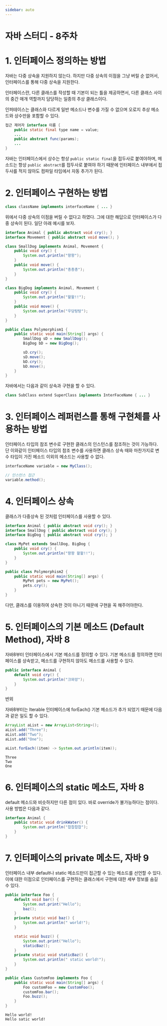 ```yaml
---
sidebar: auto
---
```

# 자바 스터디 - 8주차
# 1. 인터페이스 정의하는 방법
자바는 다중 상속을 지원하지 않는다. 하지만 다중 상속의 이점을 그냥 버릴 순 없어서, 인터페이스를 통해 다중 상속을 지원한다.

인터페이스란, 다른 클래스를 작성할 때 기본이 되는 틀을 제공하면서, 다른 클래스 사이의 중간 매개 역할까지 담당하는 일종의 추상 클래스이다.

인퍼테이스는 클래스와 다르게 일반 메소드나 변수를 가질 수 없으며 오로지 추상 메소드와 상수만을 포함할 수 있다.

```java
접근 제어자 interface 이름 {
    public static final type name = value;
    ...
    public abstract func(params);
    ...
}
```
자바는 인터페이스에서 상수는 항상 `public static final`을 접두사로 붙여야하며, 메소드는 항상 `public abstract`를 접두사로 붙여야 하기 때문에 인터페이스 내부에서 접두사를 적지 않아도 컴파일 타임에서 자동 추가가 된다.

# 2. 인터페이스 구현하는 방법
```java
class className implements interfaceName { ... }
```
위에서 다중 상속의 이점을 버릴 수 없다고 하였다. 그에 대한 해답으로 인터페이스가 다중 상속이 된다.
일단 아래 예시를 보자.
```java
interface Animal { public abstract void cry(); }
interface Movement { public abstract void move(); }

class SmallDog implements Animal, Movement {
    public void cry() {
        System.out.println("왕왕");
    }
    public void move() {
        System.out.println("총총총");
    }
}

class BigDog implements Animal, Movement {
    public void cry() {
        System.out.println("왈왈!!");
    }
    public void move() {
        System.out.println("우당탕탕");
    }
}

public class Polymorphism1 {
    public static void main(String[] args) {
        SmallDog sD = new SmallDog();
        BigDog bD = new BigDog();

        sD.cry();
        sD.move();
        bD.cry();
        bD.move();
    }
}
```
자바에서는 다음과 같이 상속과 구현을 할 수 있다.
```java
class SubClass extend SuperClass implements InterFaceName { ... }
```

# 3. 인터페이스 레퍼런스를 통해 구현체를 사용하는 방법
인터페이스 타입의 참조 변수로 구현한 클래스의 인스턴스를 참조하는 것이 가능하다. 단 이와같이 인터페이스 타입의 참조 변수를 사용하면 클래스 상속 때와 마찬가지로 변수 타입이 가진 메소드 이외의 메소드는 사용할 수 없다.
```java
interfaceName variable = new MyClass();

// 인스턴스 접근
variable.method();
```

# 4. 인터페이스 상속
클래스가 다중상속 된 것처럼 인터페이스를 사용할 수 있다.
```java
interface Animal { public abstract void cry(); }
interface SmallDog { public abstract void cry(); }
interface BigDog { public abstract void cry(); }

class MyPet extends SmallDog, BigDog {
    public void cry() {
        System.out.println("왕왕 왈왈!!");
    }
}

public class Polymorphism2 {
    public static void main(String[] args) {
        MyPet pets = new MyPet();
        pets.cry();
    }
}
```
다만, 클래스를 이용하여 상속한 것이 아니기 때문에 구현을 꼭 해주어야한다.

# 5. 인터페이스의 기본 메소드 (Default Method), 자바 8
자바8부터 인터페이스에서 기본 메소드를 정의할 수 있다. 기본 메소드를 정의하면 인터페이스를 상속받고, 메소드를 구현하지 않아도 메소드를 사용할 수 있다.
```java
public interface Animal {
    default void cry() {
        System.out.println("크와앙");
    }
}
```
번외

자바8부터는 Iterable 인터페이스에 forEach() 기본 메소드가 추가 되었기 때문에 다음과 같은 일도 할 수 있다.
```java
ArrayList aList = new ArrayList<String>();
aList.add("Three");
aList.add("Two");
aList.add("One");

aList.forEach((item) -> System.out.println(item));
```
```console
Three
Two
One
```

# 6. 인터페이스의 static 메소드, 자바 8
default 메소드와 비슷하지만 다른 점이 있다. 바로 override가 불가능하다는 점이다. 사용 방법은 다음과 같다.
```java
interface Animal {
    public static void drinkWater() {
        System.out.println("찹찹찹찹");
    }
}
```

# 7. 인터페이스의 private 메소드, 자바 9
인터페이스 내부 default나 static 메소드만이 접근할 수 있는 메소드를 선언할 수 있다. 이에 대한 이점으로 인터페이스를 구현하는 클래스에서 구현에 대한 세부 정보를 숨길 수 있다.
```java
public interface Foo {
    default void bar() {
        System.out.print("Hello");
        baz();
    }
    private static void baz() {
        System.out.println(" world!");
    }

    static void buzz() {
        System.out.print("Hello");
        staticBaz();
    }
    private static void staticBaz() {
        System.out.println(" static world!");
    }
}

public class CustomFoo implements Foo {
    public static void main(String[] args) {
        Foo customFoo = new CustomFoo();
        customFoo.bar();
        Foo.buzz();
    }
}
```
```console
Hello world!
Hello satic world!
```